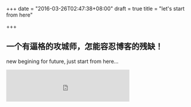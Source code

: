 +++
date = "2016-03-26T02:47:38+08:00"
draft = true
title = "let's start from here"

+++

## 一个有逼格的攻城师，怎能容忍博客的残缺！
new begining for future, just start from here...

<iframe frameborder="no" border="0" marginwidth="0" marginheight="0" width=330 height=86 src="http://music.163.com/outchain/player?type=2&id=610490&auto=1&height=66"></iframe>